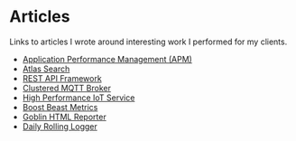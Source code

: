 # Articles

Links to articles I wrote around interesting work I performed for my clients.

<snippet id="article-links">
<ul>
  <li><a href="Application-Performance-Management.md">Application Performance Management (APM)</a></li>
  <li><a href="Atlas-Search.md">Atlas Search</a></li>
  <li><a href="rest-api-framework.md">REST API Framework</a></li>
  <li><a href="clustered-mqtt-broker.md">Clustered MQTT Broker</a></li>
  <li><a href="High-Performance-IoT-Service.md">High Performance IoT Service</a></li>
  <li><a href="Boost-Beast-Metrics.md">Boost Beast Metrics</a></li>
  <li><a href="Goblin-HTML-Reporter.md">Goblin HTML Reporter</a></li>
  <li><a href="Daily-Rolling-Logger.md">Daily Rolling Logger</a></li>
</ul>
</snippet>
